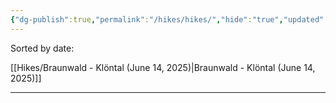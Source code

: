 ```yaml
---
{"dg-publish":true,"permalink":"/hikes/hikes/","hide":"true","updated":"2025-06-15T22:18:43.774+02:00"}
---
```


Sorted by date:

[[Hikes/Braunwald - Klöntal (June 14, 2025)\|Braunwald - Klöntal (June 14, 2025)]]

---